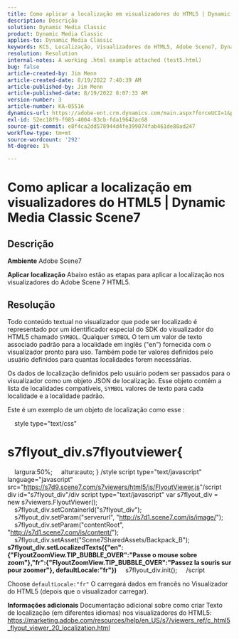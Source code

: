 ```yaml
---
title: Como aplicar a localização em visualizadores do HTML5 | Dynamic Media Classic Scene7
description: Descrição
solution: Dynamic Media Classic
product: Dynamic Media Classic
applies-to: Dynamic Media Classic
keywords: KCS, Localização, Visualizadores do HTML5, Adobe Scene7, Dynamic Media Classic
resolution: Resolution
internal-notes: A working .html example attached (test5.html)
bug: false
article-created-by: Jim Menn
article-created-date: 8/19/2022 7:40:39 AM
article-published-by: Jim Menn
article-published-date: 8/19/2022 8:07:33 AM
version-number: 3
article-number: KA-05516
dynamics-url: https://adobe-ent.crm.dynamics.com/main.aspx?forceUCI=1&pagetype=entityrecord&etn=knowledgearticle&id=37f9dc35-921f-ed11-b83e-0022480866ad
exl-id: 52ec18f9-f985-4004-83cb-fda19642ac68
source-git-commit: e8f4ca2dd578944d4fe399074fab461de88ad247
workflow-type: tm+mt
source-wordcount: '292'
ht-degree: 1%

---
```


# Como aplicar a localização em visualizadores do HTML5 | Dynamic Media Classic Scene7

## Descrição


<b>Ambiente</b>
Adobe Scene7

<b>Aplicar localização</b>
Abaixo estão as etapas para aplicar a localização nos visualizadores do Adobe Scene 7 HTML5.




## Resolução


Todo conteúdo textual no visualizador que pode ser localizado é representado por um identificador especial do SDK do visualizador do HTML5 chamado `SYMBOL`.
Qualquer `SYMBOL` O tem um valor de texto associado padrão para a localidade em inglês (&quot;en&quot;) fornecida com o visualizador pronto para uso. Também pode ter valores definidos pelo usuário definidos para quantas localidades forem necessárias.

Os dados de localização definidos pelo usuário podem ser passados para o visualizador como um objeto JSON de localização.
Esse objeto contém a lista de localidades compatíveis, `SYMBOL` valores de texto para cada localidade e a localidade padrão.

Este é um exemplo de um objeto de localização como esse :

    style type=&quot;text/css&quot;
# s7flyout_div.s7flyoutviewer{
    largura:50%;     altura:auto; } /style script type=&quot;text/javascript&quot; language=&quot;javascript&quot; src=&quot;<u style="text-decoration:underline">https://s7d9.scene7.com/s7viewers/html5/js/FlyoutViewer.js</u>&quot;/script div id=&quot;s7flyout_div&quot;/div script type=&quot;text/javascript&quot; var s7flyout_div = new s7viewers.FlyoutViewer();     s7flyout_div.setContainerId(&quot;s7flyout_div&quot;);     s7flyout_div.setParam(&quot;serverurl&quot;, &quot;<u style="text-decoration:underline">http://s7d1.scene7.com/is/image/</u>&quot;);     s7flyout_div.setParam(&quot;contentRoot&quot;, &quot;<u style="text-decoration:underline">http://s7d1.scene7.com/is/content/</u>&quot;);     s7flyout_div.setAsset(&quot;Scene7SharedAssets/Backpack_B&quot;);
    <b>s7flyout_div.setLocalizedTexts({&quot;en&quot;:{&quot;FlyoutZoomView.TIP_BUBBLE_OVER&quot;:&quot;Passe o mouse sobre zoom&quot;},&quot;fr&quot;:{&quot;FlyoutZoomView.TIP_BUBBLE_OVER&quot;:&quot;Passez la souris sur pour zoomer&quot;}, defaultLocale:&quot;fr&quot;})</b>
    s7flyout_div.init();     /script

Choose `defaultLocale:"fr"` O carregará dados em francês no Visualizador do HTML5 (depois que o visualizador carregar).

<b>Informações adicionais</b>
Documentação adicional sobre como criar Texto de localização (em diferentes idiomas) nos visualizadores do HTML5: https://marketing.adobe.com/resources/help/en_US/s7/viewers_ref/c_html5_flyout_viewer_20_localization.html
